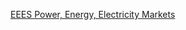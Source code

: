 [EEES Power, Energy, Electricity Markets](https://mieth-robert.github.io/axcrawl_eees/arxiv_eess.html)